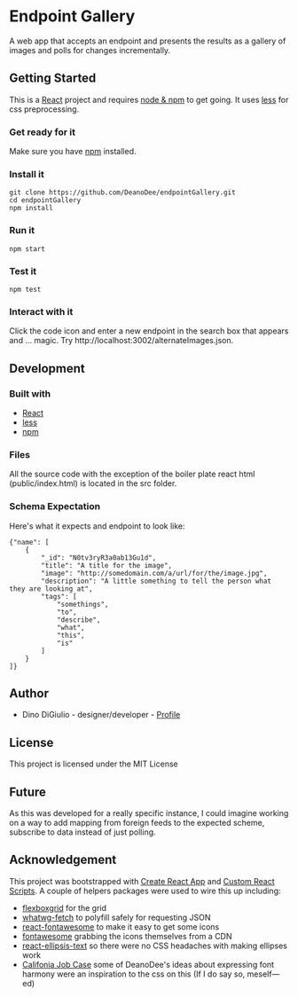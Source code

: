 # Endpoint Gallery

A web app that accepts an endpoint and presents the results as a gallery of images and polls for changes incrementally.

## Getting Started

This is a [React](https://facebook.github.io/react/) project and requires [node & npm](https://docs.npmjs.com/getting-started/installing-node) to get going. It uses [less](https://docs.npmjs.com/getting-started/installing-node) for css preprocessing.

### Get ready for it 

Make sure you have [npm](https://docs.npmjs.com/getting-started/installing-node) installed.

### Install it

```
git clone https://github.com/DeanoDee/endpointGallery.git
cd endpointGallery
npm install
```
### Run it

```
npm start
```
### Test it

```
npm test
```

### Interact with it

Click the code icon and enter a new endpoint in the search box that appears and … magic. Try http://localhost:3002/alternateImages.json.

## Development

### Built with

* [React](https://facebook.github.io/react/)
* [less](https://docs.npmjs.com/getting-started/installing-node)
* [npm](https://docs.npmjs.com/getting-started/installing-node)

### Files

All the source code with the exception of the boiler plate react html (public/index.html) is located in the src folder.

### Schema Expectation

Here's what it expects and endpoint to look like:

```
{"name": [
	{
		"_id": "N0tv3ryR3a0ab13Gu1d",
		"title": "A title for the image",
		"image": "http://somedomain.com/a/url/for/the/image.jpg",
		"description": "A little something to tell the person what they are looking at",
		"tags": [
			"somethings",
			"to",
			"describe",
			"what",
			"this",
			"is"
		]
	}
]}
```

## Author

* Dino DiGiulio - designer/developer - [Profile](https://github.com/DeanoDee)

## License

This project is licensed under the MIT License 

## Future

As this was developed for a really specific instance, I could imagine working on a way to add mapping from foreign feeds to the expected scheme, subscribe to data instead of just polling.

## Acknowledgement 

This project was bootstrapped with [Create React App](https://github.com/facebookincubator/create-react-app) and [Custom React Scripts](https://www.npmjs.com/package/custom-react-scripts). A couple of helpers packages were used to wire this up including:  
* [flexboxgrid](https://github.com/kristoferjoseph/flexboxgrid) for the grid
* [whatwg-fetch](https://github.com/fis-components/whatwg-fetch) to polyfill safely for requesting JSON
* [react-fontawesome](https://github.com/danawoodman/react-fontawesome) to make it easy to get some icons
* [fontawesome](http://fontawesome.io) grabbing the icons themselves from a CDN
* [react-ellipsis-text](https://github.com/georgeOsdDev/react-ellipsis-text) so there were no CSS headaches with making ellipses work
* [Califonia Job Case](http://deanodee.github.io/CaliforniaJobCase/) some of DeanoDee's ideas about expressing font harmony were an inspiration to the css on this (If I do say so, meself—ed)
